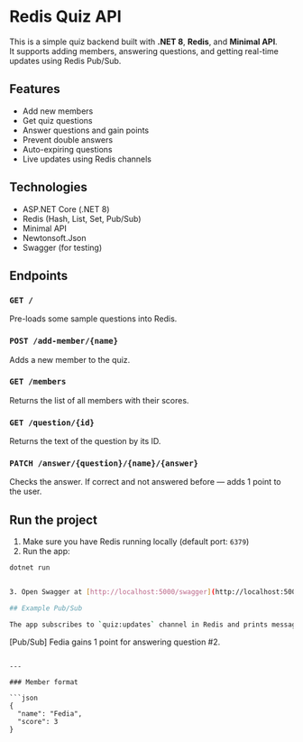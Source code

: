 # Redis Quiz API

This is a simple quiz backend built with **.NET 8**, **Redis**, and **Minimal API**.  
It supports adding members, answering questions, and getting real-time updates using Redis Pub/Sub.

## Features

- Add new members
- Get quiz questions
- Answer questions and gain points
- Prevent double answers
- Auto-expiring questions
- Live updates using Redis channels

## Technologies

- ASP.NET Core (.NET 8)
- Redis (Hash, List, Set, Pub/Sub)
- Minimal API
- Newtonsoft.Json
- Swagger (for testing)

## Endpoints

### `GET /`  
Pre-loads some sample questions into Redis.

### `POST /add-member/{name}`  
Adds a new member to the quiz.

### `GET /members`  
Returns the list of all members with their scores.

### `GET /question/{id}`  
Returns the text of the question by its ID.

### `PATCH /answer/{question}/{name}/{answer}`  
Checks the answer. If correct and not answered before — adds 1 point to the user.

## Run the project

1. Make sure you have Redis running locally (default port: `6379`)
2. Run the app:

```bash
dotnet run


3. Open Swagger at [http://localhost:5000/swagger](http://localhost:5000/swagger) to test the API.

## Example Pub/Sub

The app subscribes to `quiz:updates` channel in Redis and prints messages to the console, for example:

```
[Pub/Sub] Fedia gains 1 point for answering question #2.
```

---

### Member format

```json
{
  "name": "Fedia",
  "score": 3
}
```
